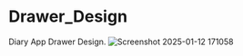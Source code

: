 # Drawer_Design
Diary App Drawer Design.
![Screenshot 2025-01-12 171058](https://github.com/user-attachments/assets/f82e3979-9481-41b9-b777-c5c51f477900)

